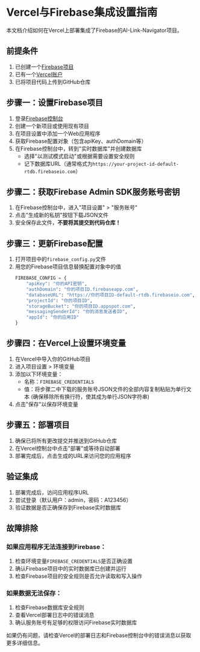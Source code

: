 # Vercel与Firebase集成设置指南

本文档介绍如何在Vercel上部署集成了Firebase的AI-Link-Navigator项目。

## 前提条件

1. 已创建一个[Firebase项目](https://console.firebase.google.com/)
2. 已有一个[Vercel账户](https://vercel.com/)
3. 已将项目代码上传到GitHub仓库

## 步骤一：设置Firebase项目

1. 登录[Firebase控制台](https://console.firebase.google.com/)
2. 创建一个新项目或使用现有项目
3. 在项目设置中添加一个Web应用程序
4. 获取Firebase配置对象（包含apiKey、authDomain等）
5. 在Firebase控制台中，转到"实时数据库"并创建数据库
   - 选择"以测试模式启动"或根据需要设置安全规则
   - 记下数据库URL（通常格式为`https://your-project-id-default-rtdb.firebaseio.com`）

## 步骤二：获取Firebase Admin SDK服务账号密钥

1. 在Firebase控制台中，进入"项目设置" > "服务账号"
2. 点击"生成新的私钥"按钮下载JSON文件
3. 安全保存此文件，**不要将其提交到代码仓库！**

## 步骤三：更新Firebase配置


1. 打开项目中的`firebase_config.py`文件
2. 用您的Firebase项目信息替换配置对象中的值
   ```python
   FIREBASE_CONFIG = {
       "apiKey": "你的API密钥",
       "authDomain": "你的项目ID.firebaseapp.com",
       "databaseURL": "https://你的项目ID-default-rtdb.firebaseio.com",
       "projectId": "你的项目ID",
       "storageBucket": "你的项目ID.appspot.com",
       "messagingSenderId": "你的消息发送者ID",
       "appId": "你的应用ID"
   }
   ```


## 步骤四：在Vercel上设置环境变量

1. 在Vercel中导入你的GitHub项目
2. 进入项目设置 > 环境变量
3. 添加以下环境变量：
   - 名称：`FIREBASE_CREDENTIALS`
   - 值：将步骤二中下载的服务账号JSON文件的全部内容复制粘贴为单行文本
     (确保移除所有换行符，使其成为单行JSON字符串)
4. 点击"保存"以保存环境变量

## 步骤五：部署项目

1. 确保已将所有更改提交并推送到GitHub仓库
2. 在Vercel控制台中点击"部署"或等待自动部署
3. 部署完成后，点击生成的URL来访问您的应用程序

## 验证集成

1. 部署完成后，访问应用程序URL
2. 尝试登录（默认用户：admin，密码：A123456）
3. 验证数据是否正确保存到Firebase实时数据库

## 故障排除

### 如果应用程序无法连接到Firebase：

1. 检查环境变量`FIREBASE_CREDENTIALS`是否正确设置
2. 确认Firebase项目中的实时数据库已创建并运行
3. 检查Firebase项目的安全规则是否允许读取和写入操作

### 如果数据无法保存：

1. 检查Firebase数据库安全规则
2. 查看Vercel部署日志中的错误消息
3. 确认服务账号有足够的权限访问Firebase实时数据库

如果仍有问题，请检查Vercel的部署日志和Firebase控制台中的错误消息以获取更多详细信息。 